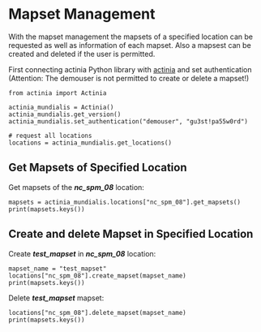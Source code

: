 # Mapset Management

With the mapset management the mapsets of a specified location can be
requested as well as information of each mapset.
Also a mapsest can be created and deleted if the user is permitted.

First connecting actinia Python library with [actinia](https://actinia.mundialis.de/) and
set authentication (Attention: The demouser is not permitted to create or delete a mapset!)
```
from actinia import Actinia

actinia_mundialis = Actinia()
actinia_mundialis.get_version()
actinia_mundialis.set_authentication("demouser", "gu3st!pa55w0rd")

# request all locations
locations = actinia_mundialis.get_locations()
```

## Get Mapsets of Specified Location
Get mapsets of the ***nc_spm_08*** location:
```
mapsets = actinia_mundialis.locations["nc_spm_08"].get_mapsets()
print(mapsets.keys())
```

## Create and delete Mapset in Specified Location
Create ***test_mapset*** in ***nc_spm_08*** location:
```
mapset_name = "test_mapset"
locations["nc_spm_08"].create_mapset(mapset_name)
print(mapsets.keys())
```
Delete ***test_mapset*** mapset:
```
locations["nc_spm_08"].delete_mapset(mapset_name)
print(mapsets.keys())
```
